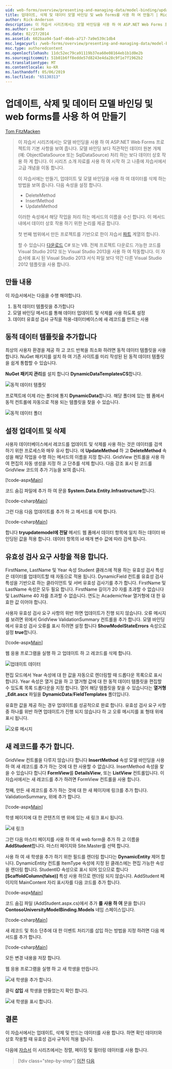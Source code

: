 ```yaml
---
uid: web-forms/overview/presenting-and-managing-data/model-binding/updating-deleting-and-creating-data
title: 업데이트, 삭제 및 데이터 모델 바인딩 및 web forms를 사용 하 여 만들기 | Microsoft Docs
author: Rick-Anderson
description: 이 자습서 시리즈에서는 모델 바인딩을 사용 하 여 ASP.NET Web Forms 프로젝트의 기본 사항을 보여 줍니다. 모델 바인딩을 통해 데이터 상호 작용 자세한 직선-...
ms.author: riande
ms.date: 02/27/2014
ms.assetid: 602baa94-5a4f-46eb-a717-7a9e539c1db4
msc.legacyurl: /web-forms/overview/presenting-and-managing-data/model-binding/updating-deleting-and-creating-data
msc.type: authoredcontent
ms.openlocfilehash: 11dc52ec79ca91119b37ea60e08164eb1b1d0e2b
ms.sourcegitcommit: 51b01b6ff8edde57d8243e4da28c9f1e7f1962b2
ms.translationtype: MT
ms.contentlocale: ko-KR
ms.lasthandoff: 05/06/2019
ms.locfileid: "65130313"
---
```

# <a name="updating-deleting-and-creating-data-with-model-binding-and-web-forms"></a>업데이트, 삭제 및 데이터 모델 바인딩 및 web forms를 사용 하 여 만들기

[Tom FitzMacken](https://github.com/tfitzmac)

> 이 자습서 시리즈에서는 모델 바인딩을 사용 하 여 ASP.NET Web Forms 프로젝트의 기본 사항을 보여 줍니다. 모델 바인딩 보다 직관적인 데이터 원본 개체 (예: ObjectDataSource 또는 SqlDataSource) 처리 하는 보다 데이터 상호 작용 하 게 합니다. 이 시리즈 소개 자료를 사용 하 여 시작 하 고 나중에 자습서에서 고급 개념을 이동 합니다.
> 
> 이 자습서에는 만들기, 업데이트 및 모델 바인딩을 사용 하 여 데이터를 삭제 하는 방법을 보여 줍니다. 다음 속성을 설정 합니다.
> 
> - DeleteMethod
> - InsertMethod
> - UpdateMethod
> 
> 이러한 속성에서 해당 작업을 처리 하는 메서드의 이름을 수신 합니다. 이 메서드 내에서 데이터 상호 작용 하기 위한 논리를 제공 합니다.
> 
> 첫 번째 범위에서 만든 프로젝트를 기반으로 한이 자습서 [파트](retrieving-data.md) 계열의 합니다.
> 
> 할 수 있습니다 [다운로드](https://go.microsoft.com/fwlink/?LinkId=286116) C# 또는 VB. 전체 프로젝트 다운로드 가능한 코드를 Visual Studio 2012 또는 Visual Studio 2013을 사용 하 여 작동합니다. 이 자습서에 표시 된 Visual Studio 2013 서식 파일 보다 약간 다른 Visual Studio 2012 템플릿을 사용 합니다.

## <a name="what-youll-build"></a>만들 내용

이 자습서에서는 다음을 수행 해야합니다.

1. 동적 데이터 템플릿을 추가합니다
2. 모델 바인딩 메서드를 통해 데이터 업데이트 및 삭제를 사용 하도록 설정
3. 데이터 유효성 검사 규칙을 적용-데이터베이스에 새 레코드를 만드는 사용

## <a name="add-dynamic-data-templates"></a>동적 데이터 템플릿을 추가합니다

최상의 사용자 환경을 제공 하 고 코드 반복을 최소화 하려면 동적 데이터 템플릿을 사용 합니다. NuGet 패키지를 설치 하 여 기존 사이트를 미리 작성된 된 동적 데이터 템플릿을 쉽게 통합할 수 있습니다.

**NuGet 패키지 관리**를 설치 합니다 **DynamicDataTemplatesCS**합니다.

![동적 데이터 템플릿](updating-deleting-and-creating-data/_static/image1.png)

프로젝트에 이제 라는 폴더에 통지 **DynamicData**합니다. 해당 폴더에 있는 웹 폼에서 동적 컨트롤에 자동으로 적용 되는 템플릿을 찾을 수 있습니다.

![동적 데이터 폴더](updating-deleting-and-creating-data/_static/image2.png)

## <a name="enable-updating-and-deleting"></a>설정 업데이트 및 삭제

사용자 데이터베이스에서 레코드를 업데이트 및 삭제를 사용 하는 것은 데이터를 검색 하기 위한 프로세스와 매우 유사 합니다. 에 **UpdateMethod** 하 고 **DeleteMethod** 속성을 해당 작업을 수행 하는 메서드의 이름을 지정 합니다. GridView 컨트롤을 사용 하 여 편집의 자동 생성을 지정 하 고 단추를 삭제 합니다. 다음 강조 표시 된 코드를 GridView 코드의 추가 기능을 보여 줍니다.

[!code-aspx[Main](updating-deleting-and-creating-data/samples/sample1.aspx?highlight=4-5)]

코드 숨김 파일에 추가 하 여 문을 **System.Data.Entity.Infrastructure**합니다.

[!code-csharp[Main](updating-deleting-and-creating-data/samples/sample2.cs)]

그런 다음 다음 업데이트를 추가 하 고 메서드를 삭제 합니다.

[!code-csharp[Main](updating-deleting-and-creating-data/samples/sample3.cs)]

합니다 **tryupdatemodel에 전달** 메서드 웹 폼에서 데이터 항목에 일치 하는 데이터 바인딩된 값을 적용 합니다. 데이터 항목의 id 매개 변수 값에 따라 검색 됩니다.

## <a name="enforce-validation-requirements"></a>유효성 검사 요구 사항을 적용 합니다.

FirstName, LastName 및 Year 속성 Student 클래스에 적용 하는 유효성 검사 특성은 데이터를 업데이트할 때 자동으로 적용 됩니다. DynamicField 컨트롤 유효성 검사 특성을 기반으로 하는 클라이언트 및 서버 유효성 검사기를 추가 합니다. FirstName 및 LastName 속성은 모두 필요 합니다. FirstName 길이가 20 자를 초과할 수 없습니다 및 LastName 40 자를 초과할 수 없습니다. 연도는 AcademicYear 열거형에 대 한 유효한 값 이어야 합니다.

사용자 유효성 검사 요구 사항의 위반 하면 업데이트가 진행 되지 않습니다. 오류 메시지를 보려면 위에서 GridView ValidationSummary 컨트롤을 추가 합니다. 모델 바인딩에서 유효성 검사 오류를 표시 하려면 설정 합니다 **ShowModelStateErrors** 속성으로 설정 **true**합니다. 

[!code-aspx[Main](updating-deleting-and-creating-data/samples/sample4.aspx)]

웹 응용 프로그램을 실행 하 고 업데이트 하 고 레코드를 삭제 합니다.

![업데이트 데이터](updating-deleting-and-creating-data/_static/image3.png)

편집 모드에서 Year 속성에 대 한 값을 자동으로 렌더링할 때 드롭다운 목록으로 표시 합니다. Year 속성은 열거 값을 하 고 열거형 값에 대 한 동적 데이터 템플릿을 편집할 수 있도록 목록 드롭다운을 지정 합니다. 열어 해당 템플릿을 찾을 수 있습니다는 **열거형\_Edit.ascx** 파일을 **DynamicData**/**FieldTemplates** 폴더입니다.

유효한 값을 제공 하는 경우 업데이트를 성공적으로 완료 합니다. 유효성 검사 요구 사항 중 하나를 위반 하면 업데이트가 진행 되지 않습니다 하 고 오류 메시지를 표 형태 위에 표시 됩니다.

![오류 메시지](updating-deleting-and-creating-data/_static/image4.png)

## <a name="add-new-records"></a>새 레코드를 추가 합니다.

GridView 컨트롤을 다루지 않습니다 합니다 **InsertMethod** 속성 모델 바인딩을 사용 하 여 새 레코드를 추가 하는 것에 대 한 사용할 수 없습니다. InsertMethod 속성을 찾을 수 있습니다 합니다 **FormView**를 **DetailsView**, 또는 **ListView** 컨트롤입니다. 이 자습서에서는 새 레코드를 추가 하려면 FormView 컨트롤을 사용 합니다.

첫째, 만든 새 레코드를 추가 하는 것에 대 한 새 페이지에 링크를 추가 합니다. ValidationSummary, 위에 추가 합니다.

[!code-aspx[Main](updating-deleting-and-creating-data/samples/sample5.aspx)]

학생 페이지에 대 한 콘텐츠의 맨 위에 있는 새 링크 표시 됩니다.

![새 링크](updating-deleting-and-creating-data/_static/image5.png)

그런 다음 마스터 페이지를 사용 하 여 새 web form을 추가 하 고 이름을 **AddStudent**합니다. 마스터 페이지와 Site.Master를 선택 합니다.

사용 하 여 새 학생을 추가 하기 위한 필드를 렌더링 합니다는 **DynamicEntity** 제어 합니다. DynamicEntity 컨트롤 ItemType 속성에 지정 된 클래스에는 편집 가능한 속성을 렌더링 합니다. StudentID 속성으로 표시 되어 있으므로 합니다 **[ScaffoldColumn(false)]** 특성 사용 하므로 렌더링 되지 않습니다. AddStudent 페이지의 MainContent 자리 표시자를 다음 코드를 추가 합니다.

[!code-aspx[Main](updating-deleting-and-creating-data/samples/sample6.aspx)]

코드 숨김 파일 (AddStudent.aspx.cs)에서 추가 **를 사용 하 여** 문을 합니다 **ContosoUniversityModelBinding.Models** 네임 스페이스입니다.

[!code-csharp[Main](updating-deleting-and-creating-data/samples/sample7.cs)]

새 레코드 및 취소 단추에 대 한 이벤트 처리기를 삽입 하는 방법을 지정 하려면 다음 메서드를 추가 합니다.

[!code-csharp[Main](updating-deleting-and-creating-data/samples/sample8.cs)]

모든 변경 내용을 저장 합니다.

웹 응용 프로그램을 실행 하 고 새 학생을 만듭니다.

![새 학생을 추가 합니다.](updating-deleting-and-creating-data/_static/image6.png)

클릭 **삽입** 새 학생을 만들었는지 확인 합니다.

![새 학생을 표시 합니다.](updating-deleting-and-creating-data/_static/image7.png)

## <a name="conclusion"></a>결론

이 자습서에서는 업데이트, 삭제 및 만드는 데이터를 사용 합니다. 하면 확인 데이터와 상호 작용할 때 유효성 검사 규칙이 적용 됩니다.

다음에 [자습서](sorting-paging-and-filtering-data.md) 이 시리즈에서는 정렬, 페이징 및 필터링 데이터를 사용 합니다.

> [!div class="step-by-step"]
> [이전](retrieving-data.md)
> [다음](sorting-paging-and-filtering-data.md)
